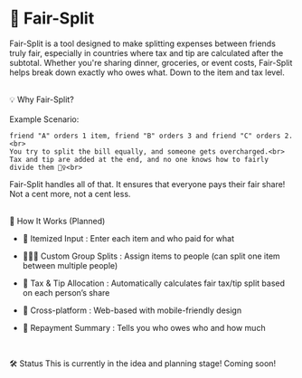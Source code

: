 # 🤝 Fair-Split

Fair-Split is a tool designed to make splitting expenses between friends truly fair, especially in countries where tax and tip are calculated after the subtotal. Whether you're sharing dinner, groceries, or event costs, Fair-Split helps break down exactly who owes what. Down to the item and tax level. <br><br>


💡 Why Fair-Split? <br><br>
Example Scenario: <br>

    friend "A" orders 1 item, friend "B" orders 3 and friend "C" orders 2.<br>
    You try to split the bill equally, and someone gets overcharged.<br>
    Tax and tip are added at the end, and no one knows how to fairly divide them 🤷‍♀️<br>

Fair-Split handles all of that. It ensures that everyone pays their fair share! Not a cent more, not a cent less. <br><br>


🧮 How It Works (Planned)
  - 🧾 Itemized Input : Enter each item and who paid for what

  - 🧑‍🤝‍🧑 Custom Group Splits : Assign items to people (can split one item between multiple people)

  - 💸 Tax & Tip Allocation : Automatically calculates fair tax/tip split based on each person’s share

  - 📱 Cross-platform : Web-based with mobile-friendly design

  - 🔁 Repayment Summary : Tells you who owes who and how much
    
<br>

🛠️ Status
This is currently in the idea and planning stage! Coming soon!


